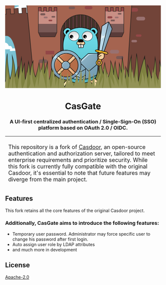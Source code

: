 
<p align="center">
  <img alt="casgate" src="./docs/cg-logo.png"/>
  <h1 align="center" style="border-bottom: none;">CasGate</h1>
  <h3 align="center">A UI-first centralized authentication / Single-Sign-On (SSO) platform based on OAuth 2.0 / OIDC.</h3>

----------------

<div style="padding: 10px; font-size: large;">
This repository is a fork of <a href="https://github.com/casdoor/casdoor">Casdoor</a>, an open-source authentication and authorization server, tailored to meet enterprise requirements and prioritize security. While this fork is currently fully compatible with the original Casdoor, it's essential to note that future features may diverge from the main project.
</div>

## Features
This fork retains all the core features of the original Casdoor project.

### Additionally, CasGate aims to introduce the following features:
<ul>
<li>Temporary user password. Administrator may force specific user to change his password after first login.</li>
<li>Auto assign user role by LDAP attributes</li>
<li>and much more in development</li>
</ul>

## License

[Apache-2.0](https://github.com/casgate/casgate/blob/master/LICENSE)
